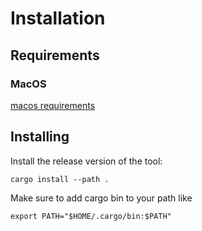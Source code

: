 # Installation

## Requirements
### MacOS
[macos requirements](macos.md)

## Installing

Install the release version of the tool:

```shell
cargo install --path .
```

Make sure to add cargo bin to your path like

```shell
export PATH="$HOME/.cargo/bin:$PATH"
```